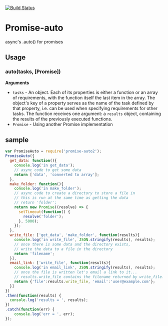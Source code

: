 [![Build Status](https://travis-ci.org/eyolas/promise-auto.svg?branch=master)](https://travis-ci.org/eyolas/promise-auto)

# Promise-auto

async's .auto() for promises

## Usage

### auto(tasks, [Promise])

__Arguments__

* `tasks` - An object. Each of its properties is either a function or an array of
  requirements, with the function itself the last item in the array. The object's key
  of a property serves as the name of the task defined by that property,
  i.e. can be used when specifying requirements for other tasks.
  The function receives one argument: a `results` object, containing the results of
  the previously executed functions.
* `Promise` - Using another Promise implementation

## sample
```js
var PromiseAuto = require('promise-auto2');
PromiseAuto({
  get_data: function(){
    console.log('in get_data');
    // async code to get some data
    return ['data', 'converted to array'];
  },
  make_folder: function(){
    console.log('in make_folder');
    // async code to create a directory to store a file in
    // this is run at the same time as getting the data
    // return 'folder';
    return new Promise((resolve) => {
      setTimeout(function() {
        resolve('folder');
      }, 5000);
    });
  },
  write_file: ['get_data', 'make_folder', function(results){
    console.log('in write_file', JSON.stringify(results), results);
    // once there is some data and the directory exists,
    // write the data to a file in the directory
    return 'filename';
  }],
  email_link: ['write_file', function(results){
    console.log('in email_link', JSON.stringify(results), results);
    // once the file is written let's email a link to it...
    // results.write_file contains the filename returned by write_file.
    return {'file':results.write_file, 'email':'user@example.com'};
  }]
})
.then(function(results) {
  console.log('results = ', results);
})
.catch(function(err) {
    console.log('err = ', err);
});
```

